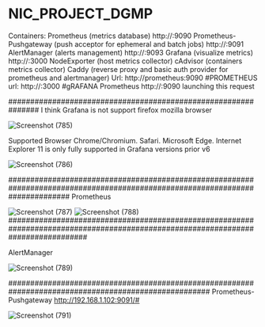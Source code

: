 # NIC_PROJECT_DGMP

Containers:
Prometheus (metrics database) http://<host-ip>:9090
Prometheus-Pushgateway (push acceptor for ephemeral and batch jobs) http://<host-ip>:9091
AlertManager (alerts management) http://<host-ip>:9093
Grafana (visualize metrics) http://<host-ip>:3000
NodeExporter (host metrics collector)
cAdvisor (containers metrics collector)
Caddy (reverse proxy and basic auth provider for prometheus and alertmanager)
Url: http://prometheus:9090 #PROMETHEUS
url: http://<host-ip>:3000  #gRAFANA
Prometheus http://<host-ip>:9090 launching this request
  
###############################################################
 I think Grafana is not support firefox mozilla browser 
  
![Screenshot (785)](https://user-images.githubusercontent.com/64592542/145153555-d57e5e76-72bd-4b68-9b1c-37bc4c0168aa.png)
  
Supported Browser 
Chrome/Chromium.
Safari.
Microsoft Edge.
Internet Explorer 11 is only fully supported in Grafana versions prior v6

![Screenshot (786)](https://user-images.githubusercontent.com/64592542/145153710-46b0db8e-833b-419c-91bd-f9effc7fd361.png)
  
  
 ##############################################################################################################################
  Prometheus
  
 
![Screenshot (787)](https://user-images.githubusercontent.com/64592542/145153980-14f0d3cc-2c3c-43fd-a0c7-3965f83a01e4.png)
![Screenshot (788)](https://user-images.githubusercontent.com/64592542/145154004-dc0e4c97-d9c0-434a-8776-816b0d6712dd.png)
  ##################################################################################################################################
  
AlertManager
  
  ![Screenshot (789)](https://user-images.githubusercontent.com/64592542/145154273-2ec3efbc-3a33-4256-9aec-4d12a00d33f3.png)
  
  ######################################################################################################
  Prometheus-Pushgateway
  http://192.168.1.102:9091/#
  
  
  ![Screenshot (791)](https://user-images.githubusercontent.com/64592542/145154577-64cd4e47-ab7f-4dd0-ba31-965c4ee64617.png)


  
